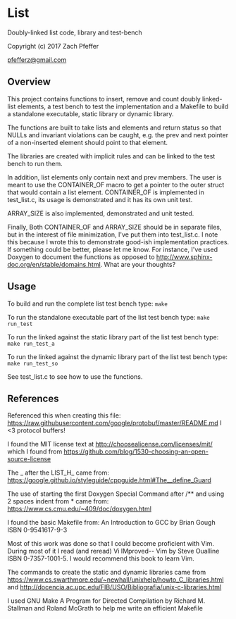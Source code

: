 List
====

Doubly-linked list code, library and test-bench

Copyright (c) 2017 Zach Pfeffer

pfefferz@gmail.com

Overview
--------

This project contains functions to insert, remove and count doubly linked-list
elements, a test bench to test the implementation and a Makefile to build a
standalone executable, static library or dynamic library.

The functions are built to take lists and elements and return status so that
NULLs and invariant violations can be caught, e.g. the prev and next pointer of
a non-inserted element should point to that element.

The libraries are created with implicit rules and can be linked to the test
bench to run them.

In addition, list elements only contain next and prev members. The user is
meant to use the CONTAINER_OF macro to get a pointer to the outer struct that
would contain a list element. CONTAINER_OF is implemented in test_list.c, its
usage is demonstrated and it has its own unit test.

ARRAY_SIZE is also implemented, demonstrated and unit tested.

Finally, Both CONTAINER_OF and ARRAY_SIZE should be in separate files, but in
the interest of file minimization, I've put them into test_list.c. I note this
because I wrote this to demonstrate good-ish implementation practices. If
something could be better, please let me know.  For instance, I've used Doxygen
to document the functions as opposed to
http://www.sphinx-doc.org/en/stable/domains.html. What are your thoughts?

Usage
-----

To build and run the complete list test bench type:
`make`

To run the standalone executable part of the list test bench type:
`make run_test`

To run the linked against the static library part of the list test bench type:
`make run_test_a`

To run the linked against the dynamic library part of the list test bench type:
`make run_test_so`

See test_list.c to see how to use the functions.

References
----------

Referenced this when creating this file:
https://raw.githubusercontent.com/google/protobuf/master/README.md
I <3 protocol buffers!

I found the MIT license text at http://choosealicense.com/licenses/mit/ which I
found from https://github.com/blog/1530-choosing-an-open-source-license

The _ after the LIST_H_ came from:
https://google.github.io/styleguide/cppguide.html#The__define_Guard

The use of starting the first Doxygen Special Command after /** and using 2
spaces indent from * came from:
https://www.cs.cmu.edu/~409/doc/doxygen.html

I found the basic Makefile from:
An Introduction to GCC by Brian Gough ISBN 0-9541617-9-3

Most of this work was done so that I could become proficient with Vim. During
most of it I read (and reread) Vi IMproved-- Vim by Steve Oualline ISBN
0-7357-1001-5. I would recommend this book to learn Vim.

The commands to create the static and dynamic libraries came from
https://www.cs.swarthmore.edu/~newhall/unixhelp/howto_C_libraries.html and
http://docencia.ac.upc.edu/FIB/USO/Bibliografia/unix-c-libraries.html

I used GNU Make A Program for Directed Compilation by Richard M. Stallman and
Roland McGrath to help me write an efficient Makefile
